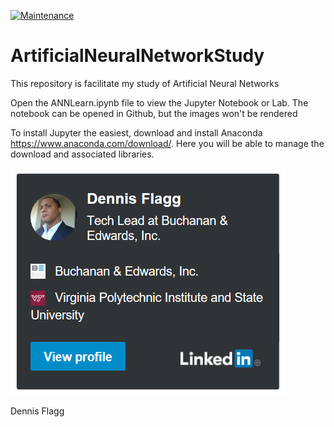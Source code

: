 [![Maintenance](https://img.shields.io/badge/Maintained%3F-yes-green.svg)](https://GitHub.com/Naereen/StrapDown.js/graphs/commit-activity)
# ArtificialNeuralNetworkStudy
This repository is facilitate my study of Artificial Neural Networks

Open the ANNLearn.ipynb file to view the Jupyter Notebook or Lab.
The notebook can be opened in Github, but the images won't be rendered

To install Jupyter the easiest, download and install Anaconda https://www.anaconda.com/download/.  Here you will be able to manage the download and associated libraries.

[![Profile](https://github.com/deflagg/ArtificialNeuralNetworkStudy/blob/master/Images/LinkedInBadge.PNG)](https://www.linkedin.com/in/dennisflagg)

Dennis Flagg
